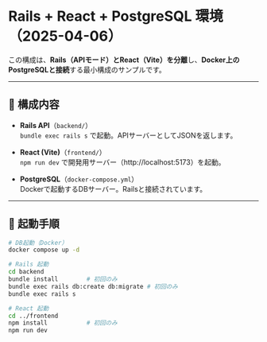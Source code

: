 # Rails + React + PostgreSQL 環境（2025-04-06）

この構成は、**Rails（APIモード）とReact（Vite）を分離**し、**Docker上のPostgreSQLと接続**する最小構成のサンプルです。

---

## 🧩 構成内容

- **Rails API**（`backend/`）  
  `bundle exec rails s` で起動。APIサーバーとしてJSONを返します。

- **React (Vite)**（`frontend/`）  
  `npm run dev` で開発用サーバー（http://localhost:5173）を起動。

- **PostgreSQL**（`docker-compose.yml`）  
  Dockerで起動するDBサーバー。Railsと接続されています。

---

## 🚀 起動手順

```bash
# DB起動（Docker）
docker compose up -d

# Rails 起動
cd backend
bundle install        # 初回のみ
bundle exec rails db:create db:migrate # 初回のみ
bundle exec rails s

# React 起動
cd ../frontend
npm install           # 初回のみ
npm run dev
